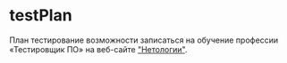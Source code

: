 # testPlan
План тестирование возможности записаться на обучение профессии «Тестировщик ПО» на веб-сайте ["Нетологии"](https://netology.ru/).
